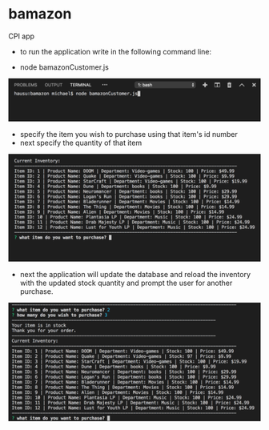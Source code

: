 # bamazon
CPI app 


* to run the application write in the following command line:

* node bamazonCustomer.js

![node command line](/images/commandline.png)

* specify the item you wish to purchase using that item's id number
* next specify the quantity of that item

![items](/images/promptuser.png)

* next the application will update the database and reload the inventory with the updated stock quantity and prompt the user for another purchase.

![updatedinventory](/images/updatedinventory.png)